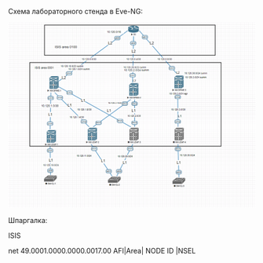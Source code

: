 Cхема лабораторного стенда в Eve-NG:

![](Lab3_ISIS.png)

Шпаргалка:

ISIS 

net 49.0001.0000.0000.0017.00
   AFI|Area|    NODE ID   |NSEL 